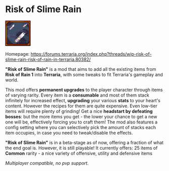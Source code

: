 # Risk of Slime Rain

![icon](https://raw.githubusercontent.com/GodHybrid/RiskOfSlimeRain/master/icon.png)

Homepage: https://forums.terraria.org/index.php?threads/wip-risk-of-slime-rain-risk-of-rain-in-terraria.80382/

**"Risk of Slime Rain"** is a mod that aims to add all the existing items from **Risk of Rain 1** into **Terraria**, with some tweaks to fit Terraria's gameplay and world. 

This mod offers **permanent upgrades** to the player character through items of varying rarity. Every item is a **consumable** and most of them stack infinitely for increased effect, **upgrading** your various **stats** to your heart's content. 
However the recipes for them are quite expensive. Even low-tier items will require plenty of grinding! Get a nice **headstart by defeating bosses**: but the more items you get - the lower your chance to get a new one will be, effectively forcing you to craft them!
The mod also features a config setting where you can selectively pick the amount of stacks each item occupies, in case you need to tweak/disable the effects.

**"Risk of Slime Rain"** is in a beta-stage as of now, offering a fraction of what the end goal is. However, it is still playable! It currently offers:
25 items of **Common** rarity - a nice variety of offensive, utility and defensive items


_Multiplayer compatible, no pvp support._